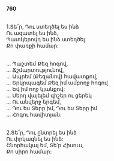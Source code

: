 **760**

\
1.Տե՜ր, Դու ստեղծել ես ինձ\
Ու ազատել ես ինձ,\
Պատկերովդ ես ինձ ստեղծել\
Քո փառքի համար:

\
 ... Պաշտեմ Քեզ հոգով,\
 ... Ճշմարտությունով,\
 ... Ապրեմ (Քեզանով) հավատքով,\
 ... Երկրպագեմ Քեզ իմ ամբողջ հոգով\
 ... Եվ իմ ողջ կյանքով:\
 ... Սերդ վայելեմ գիշեր ու ցերեկ\
 ... Ու անվերջ երգեմ,\
 ... Դու ես Տերը իմ, Դու ես Տերը իմ\
 ... Հոգու հավիտյան:

\
2.Տե՜ր, Դու ընտրել ես ինձ\
Ու փրկագնել ես ինձ:\
Շնորհակալ եմ, Տե՛ր Հիսուս,\
Քո սիրո համար:

